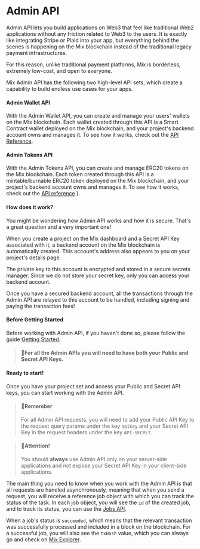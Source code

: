 # Admin API

Admin API lets you build applications on Web3 that feel like traditional Web2 applications without any friction related to Web3 to the users. It is exactly like integrating Stripe or Plaid into your app, but everything behind the scenes is happening on the Mix blockchain instead of the traditional legacy payment infrastructures.&#x20;

For this reason, unlike traditional payment platforms, Mix is borderless, extremely low-cost, and open to everyone.

Mix Admin API has the following two high-level API sets, which create a capability to build endless use cases for your apps.

#### Admin Wallet API

With the Admin Wallet API, you can create and manage your users' wallets on the Mix blockchain. Each wallet created through this API is a Smart Contract wallet deployed on the Mix blockchain, and your project's backend account owns and manages it. To see how it works, check out the [API Reference](https://api-docs.fuse.io/v1.15/reference/post\_admin-wallets-create).

#### Admin Tokens API

With the Admin Tokens API, you can create and manage ERC20 tokens on the Mix blockchain. Each token created through this API is a mintable/burnable ERC20 token deployed on the Mix blockchain, and your project's backend account owns and manages it. To see how it works, check out the [API reference](https://api-docs.fuse.io/v1.15/reference/admin-api-tokens) ).

#### How does it work?

You might be wondering how Admin API works and how it is secure. That's a great question and a very important one!

When you create a project on the Mix dashboard and a Secret API Key associated with it, a backend account on the Mix blockchain is automatically created. This account's address also appears to you on your project's details page.&#x20;

The private key to this account is encrypted and stored in a secure secrets manager. Since we do not store your secret key, only you can access your backend account.

Once you have a secured backend account, all the transactions through the Admin API are relayed to this account to be handled, including signing and paying the transaction fees!

#### Before Getting Started

Before working with Admin API, if you haven't done so, please follow the guide [Getting Started](../fuse-sdk/getting-started.md).

> #### 📘For all the Admin APIs you will need to have both your Public and Secret API Keys.

#### Ready to start!

Once you have your project set and access your Public and Secret API keys, you can start working with the Admin API.

> #### 📘Remember
>
> For all Admin API requests, you will need to add your Public API Key to the request query params under the key `apiKey` and your Secret API Key in the request headers under the key `API-SECRET`.

> #### 🚧Attention!
>
> You should **always** use Admin API only on your server-side applications and not expose your Secret API Key in your client-side applications.

The main thing you need to know when you work with the Admin API is that all requests are handled asynchronously, meaning that when you send a request, you will receive a reference job object with which you can track the status of the task. In each job object, you will see the `id` of the created job, and to track its status, you can use the [Jobs API](https://api-docs.fuse.io/v1.15/reference/jobs).

When a job's status is `succeeded`, which means that the relevant transaction was successfully processed and included in a block on the blockchain. For a successful job, you will also see the `txHash` value, which you can always go and check on [Mix Explorer](https://miexs.com/).
